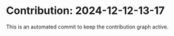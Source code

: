 # Contribution: 2024-12-12-13-17
This is an automated commit to keep the contribution graph active.
